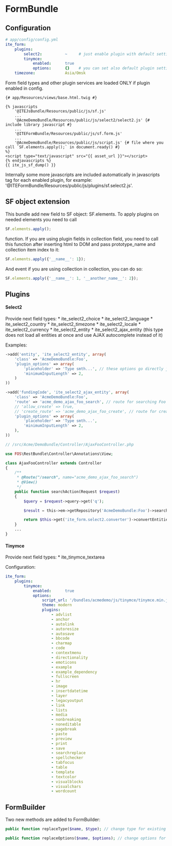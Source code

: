 FormBundle
==========

Configuration
-------------
```yml
# app/config/config.yml
ite_form:
    plugins:
        select2:          ~     # just enable plugin with default settings
        tinymce:
            enabled:      true
            options:      {}    # you can set also default plugin settings, which you can override for in specific field
    timezone:             Asia/Omsk
```   
Form field types and other plugin services are loaded ONLY if plugin enabled in config.

```twig
{# app/Resources/views/base.html.twig #}

{% javascripts
    '@ITEJsBundle/Resources/public/js/sf.js'
    ...
    '@AcmeDemoBundle/Resources/public/js/select2/select2.js' {# include library javascript #}
    ...
    '@ITEFormBundle/Resources/public/js/sf.form.js'
    ...
    '@AcmeDemoBundle/Resources/public/js/script.js' {# file where you call `SF.elements.apply();` in document.ready() #}
%}
<script type="text/javascript" src="{{ asset_url }}"></script>
{% endjavascripts %}
{{ ite_js_sf_dump() }}
```
Internally some more javascripts are included automatically in javascripts tag for each enabled plugin, for example: '@ITEFormBundle/Resources/public/js/plugins/sf.select2.js'.

SF object extension
-------------------
This bundle add new field to SF object: SF.elements. To apply plugins on needed elements you need to call 
```js
SF.elements.apply();
```
function. If you are using plugin fields in collection field, you need to call this function after inserting html to DOM and pass prototype_name and collection item index to it:
```js
SF.elements.apply({'__name__': 1});
```
And event if you are using collection in collection, you can do so:
```js
SF.elements.apply({'__name__': 1, '__another_name__': 2});
```

Plugins
-------
<h4>Select2</h4>
Provide next field types:
 * ite_select2_choice
 * ite_select2_language
 * ite_select2_country
 * ite_select2_timezone
 * ite_select2_locale
 * ite_select2_currency
 * ite_select2_entity
 * ite_select2_ajax_entity (this type does not load all entities at once and use AJAX autocomplete instead of it)

Examples:

```php
->add('entity', 'ite_select2_entity', array(
    'class' => 'AcmeDemoBundle:Foo',
    'plugin_options' => array(          
        'placeholder' => 'Type smth...', // these options go directly javascript when plugin will be initialized 
        'minimumInputLength' => 2,
    )
))
```

```php
->add('fundingCode', 'ite_select2_ajax_entity', array(
    'class' => 'AcmeDemoBundle:Foo',
    'route' => 'acme_demo_ajax_foo_search', // route for searching Foo records by given query
    // 'allow_create' => true,
    // 'create_route' => 'acme_demo_ajax_foo_create', // route for creating Foo entity using given query
    'plugin_options' => array(
        'placeholder' => 'Type smth...',
        'minimumInputLength' => 2,
    ),
))
```

```php
// /src/Acme/DemoBundle/Controller/AjaxFooController.php

use FOS\RestBundle\Controller\Annotations\View;

class AjaxFooController extends Controller
{
    /**
     * @Route("/search", name="acme_demo_ajax_foo_search")
     * @View()
     */
    public function searchAction(Request $request)
    {
        $query = $request->query->get('q');

        $result = this->em->getRepository('AcmeDemoBundle:Foo')->search($query);

        return $this->get('ite_form.select2.converter')->convertEntitiesToOptions($result, $labelPath);
    }
    ...
}
```

<h4>Tinymce</h4>
Provide next field types:
* ite_tinymce_textarea

Configuration:

```yml
ite_form:
    plugins:
        tinymce:
            enabled:      true
            options:      
                script_url: '/bundles/acmedemo/js/tinymce/tinymce.min.js'
                theme: modern
                plugins:
                    - advlist
                    - anchor
                    - autolink
                    - autoresize
                    - autosave
                    - bbcode
                    - charmap
                    - code
                    - contextmenu
                    - directionality
                    - emoticons
                    - example
                    - example_dependency
                    - fullscreen
                    - hr
                    - image
                    - insertdatetime
                    - layer
                    - legacyoutput
                    - link
                    - lists
                    - media
                    - nonbreaking
                    - noneditable
                    - pagebreak
                    - paste
                    - preview
                    - print
                    - save
                    - searchreplace
                    - spellchecker
                    - tabfocus
                    - table
                    - template
                    - textcolor
                    - visualblocks
                    - visualchars
                    - wordcount
```    
FormBuilder
-----------

Two new methods are added to FormBuilder:
```php
public function replaceType($name, $type); // change type for existing field

public function replaceOptions($name, $options); // change options for existing field
```
